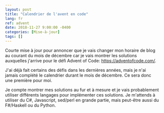 ```yaml
---
layout: post
title: "Calendrier de l'avent en code"
lang: fr
ref: advent
date: 2018-11-27 9:00:00 -0400
categories: [Mise-à-jour]
tags: []
---
```

Courte mise à jour pour annoncer que je vais changer mon horaire de blog au courant du mois de décembre car je vais montrer les solutions auxquelles j'arrive pour le défi Advent of Code: https://adventofcode.com/.

J'ai déjà fait certains des défis dans les dernières années, mais je n'ai jamais complété le calendrier durant le mois de décembre. Ce sera donc une première pour moi.

Je compte montrer mes solutions au fur et à mesure et je vais probablement utiliser différents langages pour implémenter ces solutions. Je m'attends à utiliser du C#, Javascript, sed/perl en grande partie, mais peut-être aussi du F#/Haskell ou du Python.